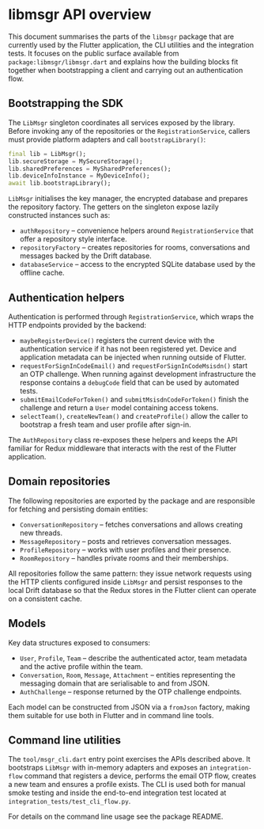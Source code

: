 # libmsgr API overview

This document summarises the parts of the `libmsgr` package that are currently
used by the Flutter application, the CLI utilities and the integration tests.
It focuses on the public surface available from `package:libmsgr/libmsgr.dart`
and explains how the building blocks fit together when bootstrapping a client
and carrying out an authentication flow.

## Bootstrapping the SDK

The `LibMsgr` singleton coordinates all services exposed by the library. Before
invoking any of the repositories or the `RegistrationService`, callers must
provide platform adapters and call `bootstrapLibrary()`:

```dart
final lib = LibMsgr();
lib.secureStorage = MySecureStorage();
lib.sharedPreferences = MySharedPreferences();
lib.deviceInfoInstance = MyDeviceInfo();
await lib.bootstrapLibrary();
```

`LibMsgr` initialises the key manager, the encrypted database and prepares the
repository factory. The getters on the singleton expose lazily constructed
instances such as:

- `authRepository` – convenience helpers around `RegistrationService` that
  offer a repository style interface.
- `repositoryFactory` – creates repositories for rooms, conversations and
  messages backed by the Drift database.
- `databaseService` – access to the encrypted SQLite database used by the
  offline cache.

## Authentication helpers

Authentication is performed through `RegistrationService`, which wraps the HTTP
endpoints provided by the backend:

- `maybeRegisterDevice()` registers the current device with the authentication
  service if it has not been registered yet. Device and application metadata can
  be injected when running outside of Flutter.
- `requestForSignInCodeEmail()` and `requestForSignInCodeMsisdn()` start an OTP
  challenge. When running against development infrastructure the response
  contains a `debugCode` field that can be used by automated tests.
- `submitEmailCodeForToken()` and `submitMsisdnCodeForToken()` finish the
  challenge and return a `User` model containing access tokens.
- `selectTeam()`, `createNewTeam()` and `createProfile()` allow the caller to
  bootstrap a fresh team and user profile after sign-in.

The `AuthRepository` class re-exposes these helpers and keeps the API familiar
for Redux middleware that interacts with the rest of the Flutter application.

## Domain repositories

The following repositories are exported by the package and are responsible for
fetching and persisting domain entities:

- `ConversationRepository` – fetches conversations and allows creating new
  threads.
- `MessageRepository` – posts and retrieves conversation messages.
- `ProfileRepository` – works with user profiles and their presence.
- `RoomRepository` – handles private rooms and their memberships.

All repositories follow the same pattern: they issue network requests using the
HTTP clients configured inside `LibMsgr` and persist responses to the local
Drift database so that the Redux stores in the Flutter client can operate on a
consistent cache.

## Models

Key data structures exposed to consumers:

- `User`, `Profile`, `Team` – describe the authenticated actor, team metadata
  and the active profile within the team.
- `Conversation`, `Room`, `Message`, `Attachment` – entities representing the
  messaging domain that are serialisable to and from JSON.
- `AuthChallenge` – response returned by the OTP challenge endpoints.

Each model can be constructed from JSON via a `fromJson` factory, making them
suitable for use both in Flutter and in command line tools.

## Command line utilities

The `tool/msgr_cli.dart` entry point exercises the APIs described above. It
bootstraps `LibMsgr` with in-memory adapters and exposes an `integration-flow`
command that registers a device, performs the email OTP flow, creates a new team
and ensures a profile exists. The CLI is used both for manual smoke testing and
inside the end-to-end integration test located at
`integration_tests/test_cli_flow.py`.

For details on the command line usage see the package README.
